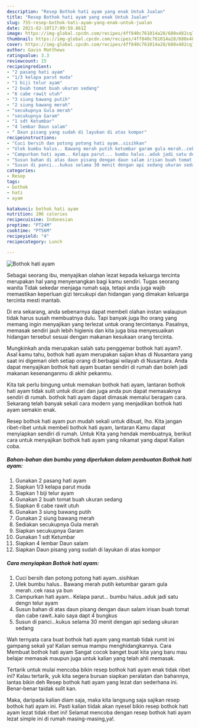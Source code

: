 ```yaml
---
description: "Resep Bothok hati ayam yang enak Untuk Jualan"
title: "Resep Bothok hati ayam yang enak Untuk Jualan"
slug: 755-resep-bothok-hati-ayam-yang-enak-untuk-jualan
date: 2021-02-10T17:09:59.861Z
image: https://img-global.cpcdn.com/recipes/4ff840c761014a28/680x482cq70/bothok-hati-ayam-foto-resep-utama.jpg
thumbnail: https://img-global.cpcdn.com/recipes/4ff840c761014a28/680x482cq70/bothok-hati-ayam-foto-resep-utama.jpg
cover: https://img-global.cpcdn.com/recipes/4ff840c761014a28/680x482cq70/bothok-hati-ayam-foto-resep-utama.jpg
author: Gavin Matthews
ratingvalue: 3.3
reviewcount: 15
recipeingredient:
- "2 pasang hati ayam"
- "1/3 kelapa parut muda"
- "1 biji telur ayam"
- "2 buah tomat buah ukuran sedang"
- "6 cabe rawit utuh"
- "3 siung bawang putih"
- "2 siung bawang merah"
- "secukupnya Gula merah"
- "secukupnya Garam"
- "1 sdt Ketumbar"
- "4 lembar Daun salam"
- " Daun pisang yang sudah di layukan di atas kompor"
recipeinstructions:
- "Cuci bersih dan potong potong hati ayam..sisihkan"
- "Ulek bumbu halus.. Bawang merah putih ketumbar garam gula merah..cek rasa ya bun"
- "Campurkan hati ayam.. Kelapa parut... bumbu halus..aduk jadi satu dengn telur ayam"
- "Susun bahan di atas daun pisang dengan daun salam irisan buah tomat dan cabe rawit..kalo saya dapt 4 bungkus"
- "Susun di panci...kukus selama 30 menit dengan api sedang ukuran sedang"
categories:
- Resep
tags:
- bothok
- hati
- ayam

katakunci: bothok hati ayam 
nutrition: 206 calories
recipecuisine: Indonesian
preptime: "PT24M"
cooktime: "PT56M"
recipeyield: "4"
recipecategory: Lunch

---
```



![Bothok hati ayam](https://img-global.cpcdn.com/recipes/4ff840c761014a28/680x482cq70/bothok-hati-ayam-foto-resep-utama.jpg)

Sebagai seorang ibu, menyajikan olahan lezat kepada keluarga tercinta merupakan hal yang menyenangkan bagi kamu sendiri. Tugas seorang  wanita Tidak sekedar menjaga rumah saja, tetapi anda juga wajib memastikan keperluan gizi tercukupi dan hidangan yang dimakan keluarga tercinta mesti mantab.

Di era  sekarang, anda sebenarnya dapat membeli olahan instan walaupun tidak harus susah membuatnya dulu. Tapi banyak juga lho orang yang memang ingin menyajikan yang terlezat untuk orang tercintanya. Pasalnya, memasak sendiri jauh lebih higienis dan kita juga bisa menyesuaikan hidangan tersebut sesuai dengan makanan kesukaan orang tercinta. 



Mungkinkah anda merupakan salah satu penggemar bothok hati ayam?. Asal kamu tahu, bothok hati ayam merupakan sajian khas di Nusantara yang saat ini digemari oleh setiap orang di berbagai wilayah di Nusantara. Anda dapat menyajikan bothok hati ayam buatan sendiri di rumah dan boleh jadi makanan kesenanganmu di akhir pekanmu.

Kita tak perlu bingung untuk memakan bothok hati ayam, lantaran bothok hati ayam tidak sulit untuk dicari dan juga anda pun dapat memasaknya sendiri di rumah. bothok hati ayam dapat dimasak memalui beragam cara. Sekarang telah banyak sekali cara modern yang menjadikan bothok hati ayam semakin enak.

Resep bothok hati ayam pun mudah sekali untuk dibuat, lho. Kita jangan ribet-ribet untuk membeli bothok hati ayam, lantaran Kamu dapat menyiapkan sendiri di rumah. Untuk Kita yang hendak membuatnya, berikut cara untuk menyajikan bothok hati ayam yang nikamat yang dapat Kalian coba.

<!--inarticleads1-->

##### Bahan-bahan dan bumbu yang diperlukan dalam pembuatan Bothok hati ayam:

1. Gunakan 2 pasang hati ayam
1. Siapkan 1/3 kelapa parut muda
1. Siapkan 1 biji telur ayam
1. Gunakan 2 buah tomat buah ukuran sedang
1. Siapkan 6 cabe rawit utuh
1. Gunakan 3 siung bawang putih
1. Gunakan 2 siung bawang merah
1. Sediakan secukupnya Gula merah
1. Siapkan secukupnya Garam
1. Gunakan 1 sdt Ketumbar
1. Siapkan 4 lembar Daun salam
1. Siapkan  Daun pisang yang sudah di layukan di atas kompor




<!--inarticleads2-->

##### Cara menyiapkan Bothok hati ayam:

1. Cuci bersih dan potong potong hati ayam..sisihkan
1. Ulek bumbu halus.. Bawang merah putih ketumbar garam gula merah..cek rasa ya bun
1. Campurkan hati ayam.. Kelapa parut... bumbu halus..aduk jadi satu dengn telur ayam
1. Susun bahan di atas daun pisang dengan daun salam irisan buah tomat dan cabe rawit..kalo saya dapt 4 bungkus
1. Susun di panci...kukus selama 30 menit dengan api sedang ukuran sedang




Wah ternyata cara buat bothok hati ayam yang mantab tidak rumit ini gampang sekali ya! Kalian semua mampu menghidangkannya. Cara Membuat bothok hati ayam Sangat cocok banget buat kita yang baru mau belajar memasak maupun juga untuk kalian yang telah ahli memasak.

Tertarik untuk mulai mencoba bikin resep bothok hati ayam enak tidak ribet ini? Kalau tertarik, yuk kita segera buruan siapkan peralatan dan bahannya, lantas bikin deh Resep bothok hati ayam yang lezat dan sederhana ini. Benar-benar taidak sulit kan. 

Maka, daripada kalian diam saja, maka kita langsung saja sajikan resep bothok hati ayam ini. Pasti kalian tiidak akan nyesel bikin resep bothok hati ayam lezat tidak ribet ini! Selamat mencoba dengan resep bothok hati ayam lezat simple ini di rumah masing-masing,ya!.


